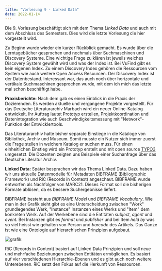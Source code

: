 ```yaml
---
title: "Vorlesung 9 - Linked Data"
date: 2022-01-14
---
```


Die 9. Vorlesung beschäftigt sich mit dem Thema *Linked Data* und auch mit dem Abschluss des Semesters. Dies wird die letzte Vorlesung die hier vorgestellt wird.

Zu Beginn wurde wieder ein kurzer Rückblick gemacht. Es wurde über die Lerntagebücher gesprochen und nochmals über Suchmaschinen und Discovery Systeme. Eine wichtige Frage zu klären ist jeweils welches Discovery System gewählt wird und was der Index ist. Bei VuFind gibt es kein eigenen Index. Zu einem Discovery Index gehören die Ressourcen vom System wie auch weitere Open Access Resourcen. Der Discovery Index ist der Datenbestand. Interessant war, das auch noch über horizontale und vertikale Suchmaschinen gesprochen wurde, mit dem ich mich das letzte mal schon beschäftigt habe.

**Praxisberichte:** Nach dem gab es einen Einblick in die Praxis der Dozierenden. Es werden aktuelle und vergangene Projekte vorgestellt. Für das Deutsche Literaturarchiv Marbach wird ein neuer Online-Katalog entwickelt. Ihr Auftrag lautet Prototyp erstellen, Projektkoordination und Datenintegration wie auch Geschwindigkeitsmessung mit "Network"-Funktion der Entwicklertools.

Das Literaturarchiv hatte bisher separate Einstiege in die Kataloge von Bibliothek, Archiv und Museum. Somit musste ein Nutzer sich immer zuerst die Frage stellen in welchem Katalog er suchen muss. Für einen einheitlichen Einstieg wird ein Prototyp erstellt und mit open source [TYPO3](https://typo3.org/) umgesetzt. Die Dozenten zeigten uns Beispiele einer Suchanfrage über das Deutsche Literatur Archiv.

**Linked Data:** Später besprachen wir das Thema Linked Data. Dazu haben wir uns aktuelle Datenmodelle für Metadaten BIBFRAME (Bibliographic Framework) und RiC (Records in Context) angeschaut. BIBFRAME wurde entworfen als Nachfolger von MARC21. Dieses Format soll die bisherigen Formate ablösen, da es bessere Suchergebnisse liefert. 

BIBFRAME besteht aus *BIBFRAME Model* und *BIBFRAME Vocabulary*. Wie man in der Grafik sieht gibt es eine Unterscheidung zwischen "Work" grundlegendes Werk, "Instance" Instanzen eines Werks und "Item" dem konkreten Werk. Auf der Werkebene sind die Entitäten *subject*, *agent* und *event*. Bei Instanzen gibt es *format* und *publisher* und bei Item *held by* was so viel heisst wie gehalten von Person und *barcode* des Artikels. Das Ganze ist wie eine Ontologie auf hierarchischen Prinzipien aufgebaut.

![grafik](https://user-images.githubusercontent.com/90787818/151720335-f869a756-8434-47cc-8512-a3c035664785.png)

RiC (Records in Context) basiert auf Linked Data Prinzipien und soll neue und mehrfache Beziehungen zwischen Entitäten ermöglichen. Es basiert auf vier verschiedenen Hierarchie-Ebenen und es gibt auch noch weitere Unterebenen. RiC setzt den Fokus auf die Herkunft von Ressourcen.


